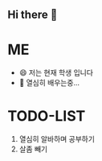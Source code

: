 ## Hi there 👋

# ME
- 😄 저는 현재 학생 입니다
- 🌱 열심히 배우는중...  

# TODO-LIST
1. 열심히 알바하며 공부하기
2. 살좀 빼기

<!--
**SoohorangE/SoohorangE** is a ✨ _special_ ✨ repository because its `README.md` (this file) appears on your GitHub profile.

Here are some ideas to get you started:

- 🔭 I’m currently working on ...
- 🌱 I’m currently learning ...
- 👯 I’m looking to collaborate on ...
- 🤔 I’m looking for help with ...
- 💬 Ask me about ...
- 📫 How to reach me: ...
- 😄 Pronouns: ...
- ⚡ Fun fact: ...
-->

